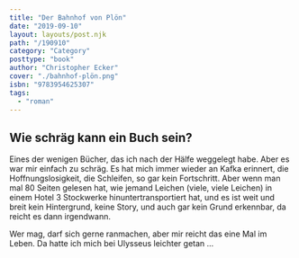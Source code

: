 ```yaml
---
title: "Der Bahnhof von Plön"
date: "2019-09-10"
layout: layouts/post.njk
path: "/190910"
category: "Category"
posttype: "book"
author: "Christopher Ecker"
cover: "./bahnhof-plön.png"
isbn: "9783954625307"
tags:
  - "roman"
---
```


## Wie schräg kann ein Buch sein?

Eines der wenigen Bücher, das ich nach der Hälfe weggelegt habe. Aber es war mir einfach zu schräg. Es hat mich immer wieder an Kafka erinnert, die Hoffnungslosigkeit, die Schleifen, so gar kein Fortschritt. Aber wenn man mal 80 Seiten gelesen hat, wie jemand Leichen (viele, viele Leichen) in einem Hotel 3 Stockwerke hinuntertransportiert hat, und es ist weit und breit kein Hintergrund, keine Story, und auch gar kein Grund erkennbar, da reicht es dann irgendwann.

Wer mag, darf sich gerne ranmachen, aber mir reicht das eine Mal im Leben. Da hatte ich mich bei Ulysseus leichter getan ...
